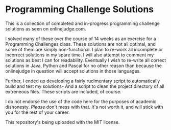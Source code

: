 # Programming Challenge Solutions

This is a collection of completed and in-progress programming challenge solutions as seen on onlinejudge.com.

I solved many of these over the course of 14 weeks as an exercise for a Programming Challenges class. These solutions are not all optimal, and some of them are simply non-functional. I plan to re-work all incomplete or incorrect solutions in my spare time. I will also attempt to comment my solutions as best I can for readability. Eventually I wish to re-write all correct solutions in Java, Python and Pascal for no other reason than because the onlinejudge in question will accept solutions in those languages.

Further, I ended up developing a fairly rudimentary script to automatically build and test my solutions- And a script to clean the project directory of all extreneous files. These scripts are included, of course.

I do not endorse the use of the code here for the purposes of academic dishonesty. *Please* don't mess with that. It's not worth it, and will stick with you for the rest of your career.

This repository's being uploaded with the MIT license.